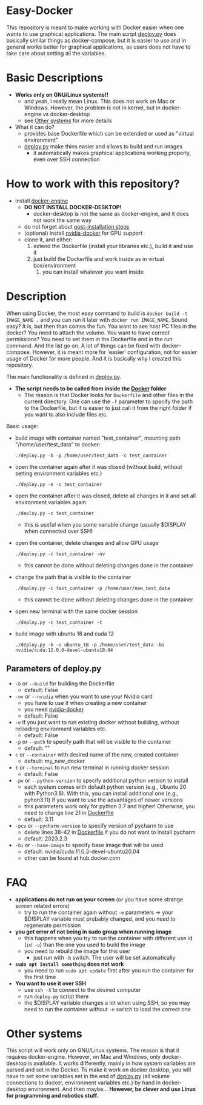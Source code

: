 # Easy-Docker
This repository is meant to make working with Docker easier when one wants to use graphical applications. The main 
script [deploy.py](#Docker/deploy.py) does basically similar things as docker-compose, but it is easier to use and
in general works better for graphical applications, as users does not have to take care about setting all the variables.

# Basic Descriptions
  - **Works only on GNU/Linux systems!!**
    - and yeah, I really mean Linux. This does not work on Mac or Windows. However, the problem is not in kernel, but 
      in docker-engine vs docker-desktop
    - see [Other systems](#other-systems) for more details
  - What it can do?
    - provides base Dockerfile which can be extended or used as "virtual environment"
    - [deploy.py](Docker/deploy.py) make thins easier and allows to build and run images
      - it automatically makes graphical applications working properly, even over SSH connection
# How to work with this repository?
- install [docker-engine](https://docs.docker.com/engine/install/ubuntu/)
  - **DO NOT INSTALL DOCKER-DESKTOP!**
    - docker-desktop is not the same as docker-engine, and it does not work the same way 
  - do not forget about [post-installation steps](https://docs.docker.com/engine/install/linux-postinstall/)
  - (optional) install [nvidia-docker](https://docs.nvidia.com/datacenter/cloud-native/container-toolkit/latest/install-guide.html)
    for GPU support
  - clone it, and either:
    1) extend the Dockerfile (install your libraries etc.), build it and use it
    2) just build the Dockerfile and work inside as in virtual box/environment
       1) you can install whatever you want inside

# Description
When using Docker, the most easy command to build is  `docker build -t IMAGE_NAME .` and you can run it later with
`docker run IMAGE_NAME`. Sound easy? It is, but then than comes the fun. You want to see host PC files in the docker?
You need to attach the volume. You want to have correct permissions? You need to set them in the Dockerfile and in
the run command. And the list go on. A lot of things can be fixed with docker-compose. However, it is meant more
for 'easier' configuration, not for easier usage of Docker for  more people. And it is basically why I created this 
repository.

The main functionality is defined in [deploy.py](Docker/deploy.py).
- **The script needs to be called from inside the [Docker](Docker) folder**
  - The reason is that Docker looks for `Dockerfile` and other files in the current directory. One can use the `-f`
    parameter to specify the path to the Dockerfile, but it is easier to just call it from the right folder if you 
    want to also include files etc.

Basic usage:
  - build image with container named "test_container", mounting path
    "/home/user/test_data" to docker: 
   
        ./deploy.py -b -p /home/user/test_data -c test_container
  - open the container again after it was closed (without build, without setting environment variables etc.)
   
        ./deploy.py -e -c test_container
  - open the container after it was closed, delete all changes in it and set all environment variables again

        ./deploy.py -c test_container
    - this is useful when you some variable change (usually $DISPLAY when connected over SSH) 
  - open the container, delete changes and allow GPU usage
    
        ./deploy.py -c test_container -nv
    - this cannot be done without deleting changes done in the container
  - change the path that is visible to the container
    
        ./deploy.py -c test_container -p /home/user/new_test_data
    - this cannot be done without deleting changes done in the container
  - open new terminal with the same docker session
    
        ./deploy.py -c test_container -t
  - build image with ubuntu 18 and cuda 12
  
        ./deploy.py -b -c ubuntu_18 -p /home/user/test_data -bi nvidia/cuda:12.0.0-devel-ubuntu18.04

## Parameters of deploy.py
- `-b` or `--build` for building the Dockerfile
  - default: False
- `-nv` or `--nvidia` when you want to use your Nvidia card
  - you have to use it when creating a new container
  - you need [nvidia-docker](https://docs.nvidia.com/datacenter/cloud-native/container-toolkit/latest/install-guide.html)
  - default: False
- `-e` if you just want to run existing docker without building, without reloading environment variables etc.
  - default: False
- `-p` or `--path` to specify path that will be visible to the container
  - default: ""
- `c` or `--container` with desired name of the new, created container
  - default: my_new_docker
- `t` or `--terminal` to run new terminal in running docker session
  - default: False
- `-pv` or `--python-version` to specify additional python version to install
  - each system comes with default python version (e.g., Ubuntu 20 with Python3.8). With this, you can install
    additional one (e.g., pyhon3.11) if you want to use the advantages of newer versions
  - this parameters work only for python 3.7 and higher! Otherwise, you need to change line 21 in 
    [Dockerfile](Docker/Dockerfile)
  - default: 3.11
- `-pcv` or `--pycharm-version` to specify version of pycharm to use
  - delete lines 38-42 in [Dockerfile](Docker/Dockerfile) if you do not want to install pycharm
  - default: 2023.2.3
- `-bi` or `--base-image` to specify base image that will be used
  - default: nvidia/cuda:11.0.3-devel-ubuntu20.04
  - other can be found at hub.docker.com


# FAQ
  - **applications do not run on your screen** (or you have some strange screen
    related errors)
    - try to run the container again without `-e` parameters -> your $DISPLAY variable most probably changed, and
      you need to regenerate permission
  - **you get error of not being in sudo group when running image**
    - this happens when you try to run the container with different use id (`id -u`) than the one you used to build
      the image
    - you need to rebuild the image for this user
      - just run with `-b` switch. The user will be set automatically
  - **`sudo apt install something` does not work**
    - you need to run `sudo apt update` first after you run the container for the first time
  - **You want to use it over SSH**
    - use `ssh -X` to connect to the desired computer
    - run `deploy.py` script there
    - the $DISPLAY variable changes a lot when using SSH, so you may need to run the container without `-e` switch to
      load the correct one

# Other systems 
This script will work only on GNU/Linux systems. The reason is that it requires docker-engine. However, 
on Mac and Windows, only docker-desktop is available. It works differently, mainly in how system variables are parsed
and set in the Docker.
To make it work on docker desktop, you will have to set some variables set in the end of [deploy.py](Docker/deploy.py)
(all volume connections to docker, environment variables etc.) by hand in docker-desktop environment. And then maybe... 
**However, be clever and use Linux for programming and robotics stuff.**
